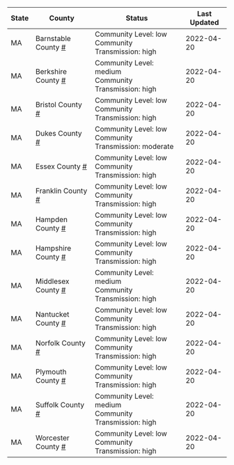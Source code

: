 State | County | Status | Last Updated
--- | --- | --- | --- 
MA | Barnstable County <a href="#barnstable_county">#</a> | <a name="barnstable_county"></a>Community Level: low<br/>Community Transmission: high | 2022-04-20
MA | Berkshire County <a href="#berkshire_county">#</a> | <a name="berkshire_county"></a>Community Level: medium<br/>Community Transmission: high | 2022-04-20
MA | Bristol County <a href="#bristol_county">#</a> | <a name="bristol_county"></a>Community Level: low<br/>Community Transmission: high | 2022-04-20
MA | Dukes County <a href="#dukes_county">#</a> | <a name="dukes_county"></a>Community Level: low<br/>Community Transmission: moderate | 2022-04-20
MA | Essex County <a href="#essex_county">#</a> | <a name="essex_county"></a>Community Level: low<br/>Community Transmission: high | 2022-04-20
MA | Franklin County <a href="#franklin_county">#</a> | <a name="franklin_county"></a>Community Level: low<br/>Community Transmission: high | 2022-04-20
MA | Hampden County <a href="#hampden_county">#</a> | <a name="hampden_county"></a>Community Level: low<br/>Community Transmission: high | 2022-04-20
MA | Hampshire County <a href="#hampshire_county">#</a> | <a name="hampshire_county"></a>Community Level: low<br/>Community Transmission: high | 2022-04-20
MA | Middlesex County <a href="#middlesex_county">#</a> | <a name="middlesex_county"></a>Community Level: medium<br/>Community Transmission: high | 2022-04-20
MA | Nantucket County <a href="#nantucket_county">#</a> | <a name="nantucket_county"></a>Community Level: low<br/>Community Transmission: high | 2022-04-20
MA | Norfolk County <a href="#norfolk_county">#</a> | <a name="norfolk_county"></a>Community Level: low<br/>Community Transmission: high | 2022-04-20
MA | Plymouth County <a href="#plymouth_county">#</a> | <a name="plymouth_county"></a>Community Level: low<br/>Community Transmission: high | 2022-04-20
MA | Suffolk County <a href="#suffolk_county">#</a> | <a name="suffolk_county"></a>Community Level: medium<br/>Community Transmission: high | 2022-04-20
MA | Worcester County <a href="#worcester_county">#</a> | <a name="worcester_county"></a>Community Level: low<br/>Community Transmission: high | 2022-04-20
